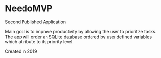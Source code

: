 # NeedoMVP
Second Published Application

Main goal is to improve productivity by allowing the user to prioritize tasks. The app will order an SQLite database ordered by
user defined variables which attribute to its priority level.

Created in 2019
